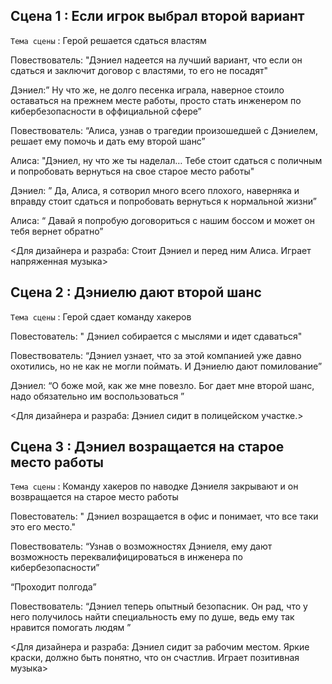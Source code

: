 ## Сцена 1 : Если игрок выбрал второй вариант

`Тема сцены` : Герой решается сдаться властям

Повествователь: "Дэниел надеется на лучший вариант, что если он сдаться и заключит договор с властями, то его не посадят"

Дэниел:” Ну что же, не долго песенка играла, наверное стоило оставаться на прежнем месте работы, просто стать инженером по кибербезопасности в оффициальной сфере”

Повествователь: “Алиса, узнав о трагедии произошедшей с Дэниелем, решает ему помочь и дать ему второй шанс”

Алиса: "Дэниел, ну что же ты наделал…  Тебе стоит сдаться с поличным и попробовать вернуться на свое старое место работы"

Дэниел: ” Да, Алиса, я сотворил много всего плохого, наверняка и вправду стоит сдаться и попробовать вернуться к нормальной жизни”

Алиса: “ Давай я попробую договориться с нашим боссом и может он тебя вернет обратно”

<Для дизайнера и разраба: Стоит Дэниел и перед ним Алиса. Играет напряженная музыка>

## Сцена 2 : Дэниелю дают второй шанс

`Тема сцены` : Герой сдает команду хакеров

Повестователь: " Дэниел собирается с мыслями и идет сдаваться"

Повествователь: “Дэниел узнает, что за этой компанией уже давно охотились, но не как не могли поймать. И Дэниелю дают помилование”

Дэниел: “О боже мой, как же мне повезло. Бог дает мне второй шанс, надо обязательно им воспользоваться ”

<Для дизайнера и разраба: Дэниел сидит в полицейском участке.>

## Сцена 3 : Дэниел возращается на старое место работы

`Тема сцены` : Команду хакеров по наводке Дэниеля закрывают и он возвращается на старое место работы

Повестователь: " Дэниел возращается в офис и понимает, что все таки это его место."

Повествователь: “Узнав о возможностях Дэниеля, ему дают возможность переквалифицироваться в инженера по кибербезопасности”

“Проходит полгода”

Повествователь: “Дэниел теперь опытный безопасник. Он рад, что у него получилось найти специальность ему по душе, ведь ему так нравится помогать людям ”

<Для дизайнера и разраба: Дэниел сидит за рабочим местом. Яркие краски, должно быть понятно, что он счастлив. Играет позитивная музыка>


